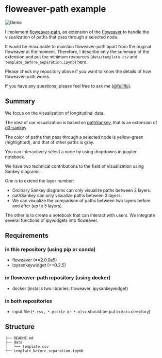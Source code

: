 # floweaver-path example

![Demo](https://github.com/fullflu/floweaver-path/demo/floweaver_path_demo.gif)

I implement [floweaver-path](https://github.com/fullflu/floweaver-path), an extension of the [floweaver](https://sankeyview.readthedocs.io/en/latest/) to handle the visualization of paths that pass through a selected node.

It would be reasonable to maintain floweaver-path apart from the original floweaver at the moment.
Therefore, I describe only the summary of the extension and put the minimum resources (`data/template.csv` and `template_before_separation.ipynb`) here.

Please check my repository above if you want to know the details of how floweaver-path works.

If you have any questions, please feel free to ask me ([@fullflu](https://github.com/fullflu)).

## Summary
We focus on the visualization of longitudinal data.

The idea of our visualization is based on [pathSankey](https://bl.ocks.org/jeinarsson/e37aa55c3b0e11ae6fa1), that is an extension of [d3-sankey](https://github.com/d3/d3-sankey).

The color of paths that pass through a selected node is yellow-green (highlighted), and that of other paths is gray.

You can interactively select a node by using dropdowns in jupyter notebook.

We have two technical contributions to the field of visualization using Sankey diagrams.

One is to extend the layer number:
- Ordinary Sankey diagrams can only visualize paths between 2 layers.
- pathSankey can only visualize paths between 3 layers.
- We can visualize the comparison of paths between two layers before and after (up to 5 layers).

The other is to create a notebook that can interact with users. We integrate several functions of ipywidgets into floweaver.

## Requirements

### in this repository (using pip or conda)
- floweaver (==2.0.0a5)
- ipysankeywidget (==0.2.5)

### in floweaver-path repository (using docker)
- docker (installs two libraries: floweaver, ipysankeywidget)

### in both repositories
- input file (`*.csv, *.pickle or *.xlsx` should be put in `data` directory)


## Structure
```
├── README.md
├── data
│   └── template.csv
└── template_before_separation.ipynb
```